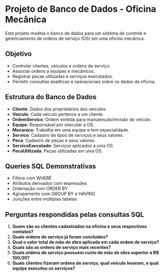 # Projeto de Banco de Dados - Oficina Mecânica

Este projeto modela o banco de dados para um sistema de controle e gerenciamento de ordens de serviço (OS) em uma oficina mecânica.

## Objetivo

- Controlar clientes, veículos e ordens de serviço.
- Associar ordens a equipes e mecânicos.
- Registrar peças utilizadas e serviços executados.
- Permitir consultas analíticas e operacionais sobre os dados da oficina.

## Estrutura do Banco de Dados

- **Cliente**: Dados dos proprietários dos veículos.
- **Veiculo**: Cada veículo pertence a um cliente.
- **OrdemServico**: Ordem emitida para manutenção/revisão do veículo.
- **Equipe**: Responsável por executar a OS.
- **Mecanico**: Trabalha em uma equipe e tem especialidade.
- **Servico**: Cadastro de tipos de serviços e seus valores.
- **Peca**: Cadastro de peças e seus valores.
- **ServicoExecutado**: Serviços aplicados a uma OS.
- **PecaUtilizada**: Peças utilizadas em uma OS.

## Queries SQL Demonstrativas

- Filtros com WHERE
- Atributos derivados com expressões
- Ordenação com ORDER BY
- Agrupamento com GROUP BY e HAVING
- Junções entre múltiplas tabelas


## Perguntas respondidas pelas consultas SQL

1. **Quem são os clientes cadastrados na oficina e seus respectivos contatos?**  
2. **Quais ordens de serviço já foram concluídas?**  
3. **Qual o valor total de mão de obra aplicada em cada ordem de serviço?**  
4. **Quais são as ordens de serviço mais recentes?**  
5. **Quais ordens de serviço possuem custo de mão de obra superior a R$ 100,00?**  
6. **Quais clientes fizeram ordens de serviço, qual veículo levaram, e qual equipe executou os serviços?**  
